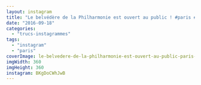 ```yaml
---
layout: instagram
title: "Le belvédère de la Philharmonie est ouvert au public ! #paris #philharmonie #75019 #villette"
date: "2016-09-18"
categories: 
  - "trucs-instagrammes"
tags: 
  - "instagram"
  - "paris"
coverImage: le-belvedere-de-la-philharmonie-est-ouvert-au-public-paris-philharmonie-75019-villette.jpg
imgWidth: 360
imgHeight: 360
instagram: BKgDoCWhJwB
---
```

